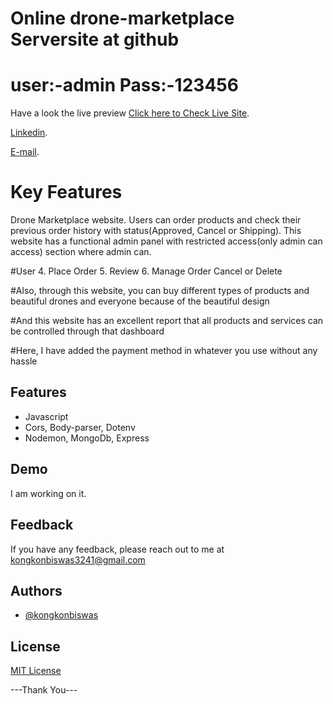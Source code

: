 # Online drone-marketplace Serversite at github
# user:-admin Pass:-123456

Have a look the live preview [Click here to Check Live Site](https://drone-marketplace-423f4.web.app/).

[Linkedin](https://www.linkedin.com/in/kongkon-biswas-a2374314a/).

[E-mail](kongkonbiswas3241@gmail.com).

# Key Features
Drone Marketplace website. Users can order products and check their previous order history with status(Approved, Cancel or Shipping). This website has a functional admin panel with restricted access(only admin can access) section where
admin can.


#User 4. Place Order 5. Review 6. Manage Order Cancel or Delete

#Also, through this website, you can buy different types of products and beautiful drones and everyone because of the beautiful design

#And this website has an excellent report that all products and services can be controlled through that dashboard

#Here, I have added the payment method in whatever you use without any hassle

## Features
- Javascript
- Cors, Body-parser, Dotenv
- Nodemon, MongoDb, Express 


## Demo

I am working on it.


## Feedback

If you have any feedback, please reach out to me at kongkonbiswas3241@gmail.com


## Authors

- [@kongkonbiswas](https://github.com/kongkonbiswas)

## License

[MIT License](LICENSE)

 ---Thank You---
